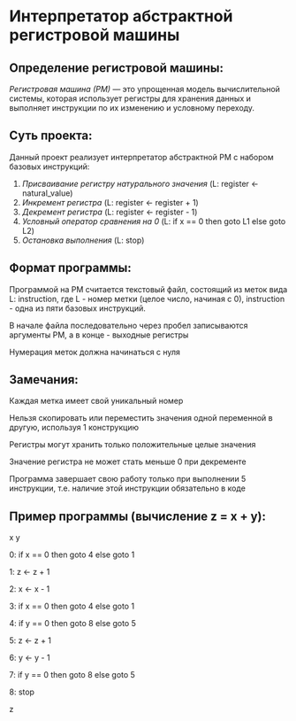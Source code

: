# Интерпретатор абстрактной регистровой машины

## Определение регистровой машины:
_Регистровая машина (РМ)_ — это упрощенная модель вычислительной системы, которая использует регистры для хранения данных и выполняет инструкции по их изменению и условному переходу.

## Суть проекта:
Данный проект реализует интерпретатор абстрактной РМ с набором базовых инструкций:
  1. _Присваивание регистру натурального значения_ (L: register <- natural_value)
  2. _Инкремент регистра_ (L: register <- register + 1)
  3. _Декремент регистра_ (L: register <- register - 1)
  4. _Условный оператор сравнения на 0_ (L: if x == 0 then goto L1 else goto L2)
  5. _Остановка выполнения_ (L: stop)

## Формат программы:
Программой на РМ считается текстовый файл, состоящий из меток вида L: instruction, где L - номер метки (целое число, начиная с 0), instruction - одна из пяти базовых инструкций.

В начале файла последовательно через пробел записываются аргументы РМ, а в конце - выходные регистры

Нумерация меток должна начинаться с нуля


## Замечания:
Каждая метка имеет свой уникальный номер

Нельзя скопировать или переместить значения одной переменной в другую, используя 1 конструкцию

Регистры могут хранить только положительные целые значения

Значение регистра не может стать меньше 0 при декременте

Программа завершает свою работу только при выполнении 5 инструкции, т.е. наличие этой инструкции обязательно в коде

## Пример программы (вычисление z = x + y):
x y

0: if x == 0 then goto 4 else goto 1

1: z <- z + 1

2: x <- x - 1

3: if x == 0 then goto 4 else goto 1

4: if y == 0 then goto 8 else goto 5

5: z <- z + 1

6: y <- y - 1

7: if y == 0 then goto 8 else goto 5

8: stop

z